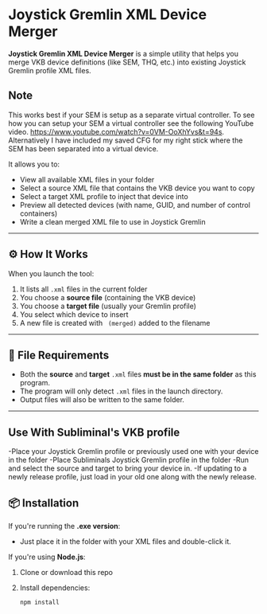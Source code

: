 # Joystick Gremlin XML Device Merger

**Joystick Gremlin XML Device Merger** is a simple utility that helps you merge VKB device definitions (like SEM, THQ, etc.) into existing Joystick Gremlin profile XML files.

## Note

This works best if your SEM is setup as a separate virtual controller.  To see how you can setup your SEM a virtual controller see the following YouTube video. https://www.youtube.com/watch?v=0VM-OoXhYvs&t=94s.  Alternatively I have included my saved CFG for my right stick where the SEM has been separated into a virtual device.

It allows you to:
- View all available XML files in your folder
- Select a source XML file that contains the VKB device you want to copy
- Select a target XML profile to inject that device into
- Preview all detected devices (with name, GUID, and number of control containers)
- Write a clean merged XML file to use in Joystick Gremlin

---

## ⚙️ How It Works

When you launch the tool:
1. It lists all `.xml` files in the current folder
2. You choose a **source file** (containing the VKB device)
3. You choose a **target file** (usually your Gremlin profile)
4. You select which device to insert
5. A new file is created with ` (merged)` added to the filename

---

## 📁 File Requirements

- Both the **source** and **target** `.xml` files **must be in the same folder** as this program.
- The program will only detect `.xml` files in the launch directory.
- Output files will also be written to the same folder.

---

## Use With Subliminal's VKB profile

-Place your Joystick Gremlin profile or previously used one with your device in the folder
-Place Subliminals Joystick Gremlin profile in the folder
-Run and select the source and target to bring your device in.
-If updating to a newly release profile, just load in your old one along with the newly release.

## 📦 Installation

If you're running the **.exe version**:
- Just place it in the folder with your XML files and double-click it.

If you're using **Node.js**:
1. Clone or download this repo
2. Install dependencies:

   ```bash
   npm install
